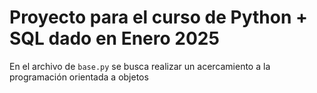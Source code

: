 # Proyecto para el curso de Python + SQL dado en Enero 2025

En el archivo de ``base.py`` se busca realizar un acercamiento a la programación orientada a objetos

